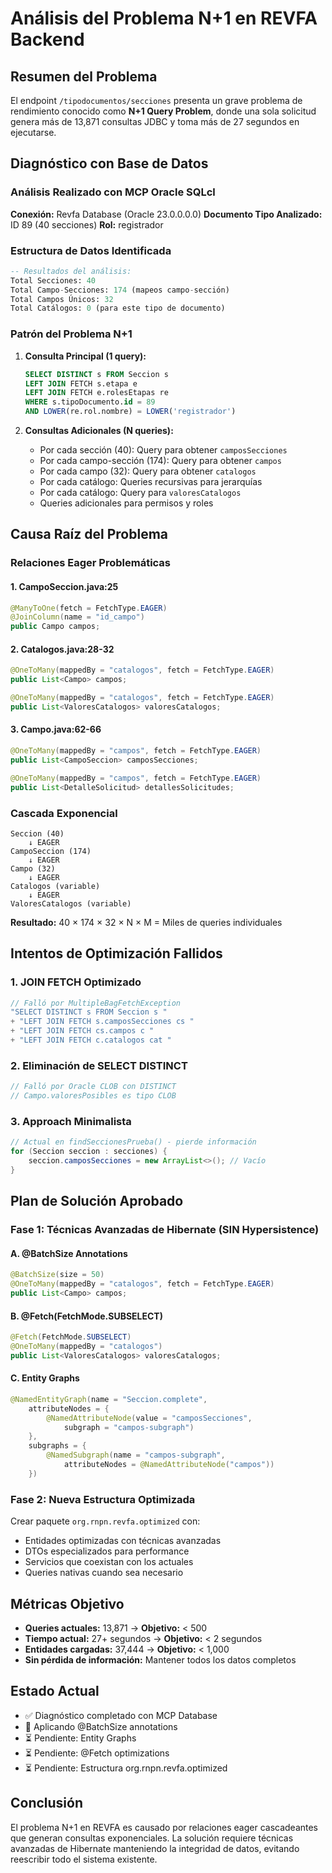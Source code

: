 # Análisis del Problema N+1 en REVFA Backend

## Resumen del Problema

El endpoint `/tipodocumentos/secciones` presenta un grave problema de rendimiento conocido como **N+1 Query Problem**, donde una sola solicitud genera más de 13,871 consultas JDBC y toma más de 27 segundos en ejecutarse.

## Diagnóstico con Base de Datos

### Análisis Realizado con MCP Oracle SQLcl

**Conexión:** Revfa Database (Oracle 23.0.0.0.0)
**Documento Tipo Analizado:** ID 89 (40 secciones)
**Rol:** registrador

### Estructura de Datos Identificada

```sql
-- Resultados del análisis:
Total Secciones: 40
Total Campo-Secciones: 174 (mapeos campo-sección)
Total Campos Únicos: 32
Total Catálogos: 0 (para este tipo de documento)
```

### Patrón del Problema N+1

1. **Consulta Principal (1 query):**
   ```sql
   SELECT DISTINCT s FROM Seccion s 
   LEFT JOIN FETCH s.etapa e 
   LEFT JOIN FETCH e.rolesEtapas re 
   WHERE s.tipoDocumento.id = 89 
   AND LOWER(re.rol.nombre) = LOWER('registrador')
   ```

2. **Consultas Adicionales (N queries):**
   - Por cada sección (40): Query para obtener `camposSecciones`
   - Por cada campo-sección (174): Query para obtener `campos` 
   - Por cada campo (32): Query para obtener `catalogos`
   - Por cada catálogo: Queries recursivas para jerarquías
   - Por cada catálogo: Query para `valoresCatalogos`
   - Queries adicionales para permisos y roles

## Causa Raíz del Problema

### Relaciones Eager Problemáticas

#### 1. CampoSeccion.java:25
```java
@ManyToOne(fetch = FetchType.EAGER)
@JoinColumn(name = "id_campo")
public Campo campos;
```

#### 2. Catalogos.java:28-32
```java
@OneToMany(mappedBy = "catalogos", fetch = FetchType.EAGER)
public List<Campo> campos;

@OneToMany(mappedBy = "catalogos", fetch = FetchType.EAGER) 
public List<ValoresCatalogos> valoresCatalogos;
```

#### 3. Campo.java:62-66
```java
@OneToMany(mappedBy = "campos", fetch = FetchType.EAGER)
public List<CampoSeccion> camposSecciones;

@OneToMany(mappedBy = "campos", fetch = FetchType.EAGER)
public List<DetalleSolicitud> detallesSolicitudes;
```

### Cascada Exponencial

```
Seccion (40)
    ↓ EAGER
CampoSeccion (174)
    ↓ EAGER  
Campo (32)
    ↓ EAGER
Catalogos (variable)
    ↓ EAGER
ValoresCatalogos (variable)
```

**Resultado:** 40 × 174 × 32 × N × M = Miles de queries individuales

## Intentos de Optimización Fallidos

### 1. JOIN FETCH Optimizado
```java
// Falló por MultipleBagFetchException
"SELECT DISTINCT s FROM Seccion s "
+ "LEFT JOIN FETCH s.camposSecciones cs "
+ "LEFT JOIN FETCH cs.campos c "
+ "LEFT JOIN FETCH c.catalogos cat "
```

### 2. Eliminación de SELECT DISTINCT
```java
// Falló por Oracle CLOB con DISTINCT
// Campo.valoresPosibles es tipo CLOB
```

### 3. Approach Minimalista
```java
// Actual en findSeccionesPrueba() - pierde información
for (Seccion seccion : secciones) {
    seccion.camposSecciones = new ArrayList<>(); // Vacío
}
```

## Plan de Solución Aprobado

### Fase 1: Técnicas Avanzadas de Hibernate (SIN Hypersistence)

#### A. @BatchSize Annotations
```java
@BatchSize(size = 50)
@OneToMany(mappedBy = "catalogos", fetch = FetchType.EAGER)
public List<Campo> campos;
```

#### B. @Fetch(FetchMode.SUBSELECT)
```java
@Fetch(FetchMode.SUBSELECT)
@OneToMany(mappedBy = "catalogos")
public List<ValoresCatalogos> valoresCatalogos;
```

#### C. Entity Graphs
```java
@NamedEntityGraph(name = "Seccion.complete",
    attributeNodes = {
        @NamedAttributeNode(value = "camposSecciones", 
            subgraph = "campos-subgraph")
    },
    subgraphs = {
        @NamedSubgraph(name = "campos-subgraph",
            attributeNodes = @NamedAttributeNode("campos"))
    })
```

### Fase 2: Nueva Estructura Optimizada

Crear paquete `org.rnpn.revfa.optimized` con:
- Entidades optimizadas con técnicas avanzadas
- DTOs especializados para performance
- Servicios que coexistan con los actuales
- Queries nativas cuando sea necesario

## Métricas Objetivo

- **Queries actuales:** 13,871 → **Objetivo:** < 500
- **Tiempo actual:** 27+ segundos → **Objetivo:** < 2 segundos  
- **Entidades cargadas:** 37,444 → **Objetivo:** < 1,000
- **Sin pérdida de información:** Mantener todos los datos completos

## Estado Actual

- ✅ Diagnóstico completado con MCP Database
- 🔄 Aplicando @BatchSize annotations
- ⏳ Pendiente: Entity Graphs
- ⏳ Pendiente: @Fetch optimizations
- ⏳ Pendiente: Estructura org.rnpn.revfa.optimized

## Conclusión

El problema N+1 en REVFA es causado por relaciones eager cascadeantes que generan consultas exponenciales. La solución requiere técnicas avanzadas de Hibernate manteniendo la integridad de datos, evitando reescribir todo el sistema existente.